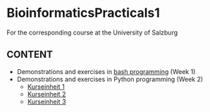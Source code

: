 # BioinformaticsPracticals1
For the corresponding course at the University of Salzburg

## CONTENT
- Demonstrations and exercises in [bash programming](Script_UNIX.md) (Week 1)
- Demonstrations and exercises in Python programming (Week 2)
  - [Kurseinheit 1](python1.md)
  - [Kurseinheit 2](python2.md)
  - [Kurseinheit 3](python3.md)

